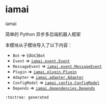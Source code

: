 # iamai

iamai

简单的 Python 异步多后端机器人框架

本模块从子模块导入了以下内容：
- `Bot` => {doc}`Bot`
- `Event` => [`iamai.event.Event`](./event#Event)
- `MessageEvent` => [`iamai.event.MessageEvent`](./event#MessageEvent)
- `Plugin` => [`iamai.plugin.Plugin`](./plugin#Plugin)
- `Adapter` => [`iamai.adapter.Adapter`](./adapter/#Adapter)
- `ConfigModel` => [`iamai.config.ConfigModel`](./config#ConfigModel)
- `Depends` => [`iamai.dependencies.Depends`](./dependencies#Depends)

```{eval-rst}
:toctree: generated
```